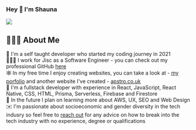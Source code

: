 ### Hey 👋 I'm Shauna 
![](https://komarev.com/ghpvc/?username=shaunapenistone&color=ff69b4&style=plastic)

## 👩🏻‍💻 About Me 
🚀 I'm a self taught developer who started my coding journey in 2021
<br>
🙇🏻‍♀️ I work for Jisc as a Software Engineer - you can check out my professional GitHub <a href="https://github.com/shaunajisc">here</a>
<br>
🕸 In my free time I enjoy creating websites, you can take a look at - <a href="https://shauna-portfolio.herokuapp.com">my porfolio</a> and another website I've created - <a href="http://apstro.co.uk/">apstro.co.uk</a>
<br>
🤍 I'm a fullstack developer with experience in React, JavaScript, React Native, CSS, HTML, Prisma, Serverless, Firebase and Firestore
<br>
🔮 In the future I plan on learning more about AWS, UX, SEO and Web Design
<br>
✉️ I'm passionate about socioeconomic and gender diversity in the tech indusry so feel free to <a href="https://www.linkedin.com/in/shauna-penistone-aa3437174/">reach out</a> for any advice on how to break into the tech industry with no experience, degree or qualifications 
<br>


